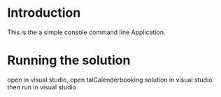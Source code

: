 # Introduction
This is the a simple console command line Application.

# Running the solution

open in visual studio, open talCalenderbooking solution in visual studio. 
then run in visual studio
